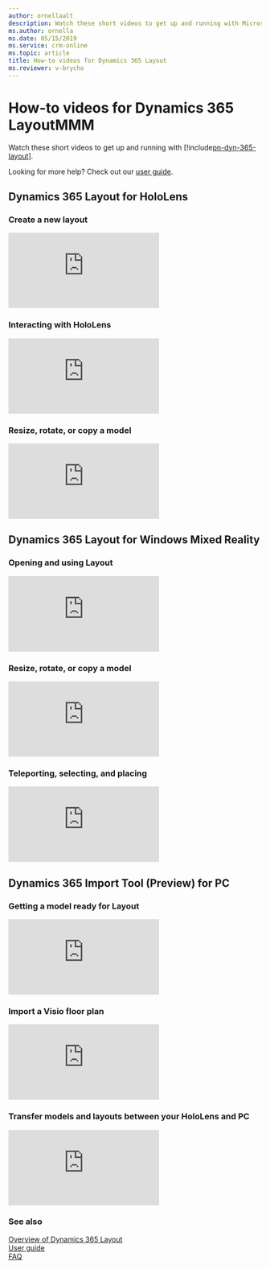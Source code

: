 ```yaml
---
author: ornellaalt
description: Watch these short videos to get up and running with Microsoft Dynamics 365 Layout
ms.author: ornella
ms.date: 05/15/2019
ms.service: crm-online
ms.topic: article
title: How-to videos for Dynamics 365 Layout
ms.reviewer: v-brycho
---
```


# How-to videos for Dynamics 365 LayoutMMM

Watch these short videos to get up and running with [!include[pn-dyn-365-layout](../includes/pn-dyn-365-layout.md)].

Looking for more help? Check out our [user guide](user-guide.md).

## Dynamics 365 Layout for HoloLens

### Create a new layout

<div class="embeddedvideo"><iframe src="https://www.microsoft.com/videoplayer/embed/RE42N6m" frameborder="0" allowfullscreen=""></iframe></div>

### Interacting with HoloLens
<div class="embeddedvideo"><iframe src="https://www.microsoft.com/videoplayer/embed/RE43PZj" frameborder="0" allowfullscreen=""></iframe></div>

### Resize, rotate, or copy a model
<div class="embeddedvideo"><iframe src="https://www.microsoft.com/videoplayer/embed/RE43KMT" frameborder="0" allowfullscreen=""></iframe></div>

## Dynamics 365 Layout for Windows Mixed Reality

### Opening and using Layout

<div class="embeddedvideo"><iframe src="https://www.microsoft.com/videoplayer/embed/RE43Ven" frameborder="0" allowfullscreen=""></iframe></div>

### Resize, rotate, or copy a model

<div class="embeddedvideo"><iframe src="https://www.microsoft.com/videoplayer/embed/RE4dCNF" frameborder="0" allowfullscreen=""></iframe></div>

### Teleporting, selecting, and placing

<div class="embeddedvideo"><iframe src="https://www.microsoft.com/videoplayer/embed/RE42A4P" frameborder="0" allowfullscreen=""></iframe></div>

## Dynamics 365 Import Tool (Preview) for PC

### Getting a model ready for Layout

<div class="embeddedvideo"><iframe src="https://www.microsoft.com/videoplayer/embed/RE42Fl3" frameborder="0" allowfullscreen=""></iframe></div>

### Import a Visio floor plan

<div class="embeddedvideo"><iframe src="https://www.microsoft.com/videoplayer/embed/RE42xuU" frameborder="0" allowfullscreen=""></iframe></div>

### Transfer models and layouts between your HoloLens and PC

<div class="embeddedvideo"><iframe src="https://www.microsoft.com/videoplayer/embed/RE42Fl4" frameborder="0" allowfullscreen=""></iframe></div>

### See also
[Overview of Dynamics 365 Layout](index.md)<br/>
[User guide](user-guide.md)<br/>
[FAQ](faq.md)<br/>
